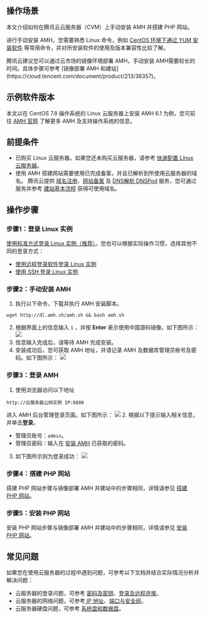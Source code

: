 ## 操作场景
本文介绍如何在腾讯云云服务器（CVM）上手动安装 AMH 并搭建 PHP 网站。

进行手动安装 AMH，您需要熟悉 Linux 命令，例如  [CentOS 环境下通过 YUM 安装软件](https://cloud.tencent.com/document/product/213/2046) 等常用命令，并对所安装软件的使用及版本兼容性比较了解。


<dx-alert infotype="notice" title="">
腾讯云建议您可以通过云市场的镜像环境部署 AMH，手动安装 AMH需要较长的时间。具体步骤可参考 [镜像部署 AMH 和建站](https://cloud.tencent.com/document/product/213/38357)。
</dx-alert>



## 示例软件版本
本文以在 CentOS 7.8 操作系统的 Linux 云服务器上安装 AMH 6.1 为例，您可前往 [AMH 官网](https://amh.sh/index.htm?amh) 了解更多 AMH 及支持操作系统的信息。


## 前提条件
- 已购买 Linux 云服务器。如果您还未购买云服务器，请参考 [快速配置 Linux 云服务器](https://cloud.tencent.com/document/product/213/2936)。
- 使用 AMH 搭建网站需要使用已完成备案，并且已解析到所使用云服务器的域名。
腾讯云提供 [域名注册](https://dnspod.cloud.tencent.com/)、[网站备案](https://cloud.tencent.com/product/ba) 及 [DNS解析 DNSPod](https://cloud.tencent.com/product/cns) 服务，您可通过服务并参考 [建站基本流程](https://cloud.tencent.com/document/product/242/8584) 获得可使用域名。


## 操作步骤
### 步骤1：登录 Linux 实例
[使用标准方式登录 Linux 实例（推荐）](https://cloud.tencent.com/document/product/213/5436)。您也可以根据实际操作习惯，选择其他不同的登录方式：
- [使用远程登录软件登录 Linux 实例](https://cloud.tencent.com/document/product/213/35699)
- [使用 SSH 登录 Linux 实例](https://cloud.tencent.com/document/product/213/35700)

### 步骤2：手动安装 AMH
1. 执行以下命令，下载并执行 AMH 安装脚本。
```
wget http://dl.amh.sh/amh.sh && bash amh.sh
```
2. 根据界面上的信息输入 `1` ，并按 **Enter** 表示使用中国源码镜像。如下图所示：
![](https://main.qcloudimg.com/raw/5dadf2033f744ff2bad0f956ab5e80a3.png)
3. 信息输入完成后，请等待 AMH 完成安装。
4. [](id:info)安装成功后，您可获取 AMH 地址，并请记录 AMH 及数据库管理员帐号及密码。如下图所示：
![](https://main.qcloudimg.com/raw/9fb2201f06059626f0896ed128da0ff7.png)



### 步骤3：登录 AMH
1. 使用浏览器访问以下地址
```
http://云服务器公网实例 IP:8888
```
进入 AMH 后台管理登录页面。如下图所示：
![](https://main.qcloudimg.com/raw/0b5891b2a121b005b159c5ed811e1d81.png)
2. 根据以下提示输入相关信息，并单击**登录**。
 - 管理员账号：`admin`。
 - 管理员密码：输入在 [安装 AMH](#info) 已获取的密码。
3. 如下图所示则为登录成功：
![](https://main.qcloudimg.com/raw/58990c7ec06e4b55c4693db87c0870fd.png)

### 步骤4：搭建 PHP 网站
搭建 PHP 网站步骤与镜像部署 AMH 并建站中的步骤相同，详情请参见 [搭建 PHP 网站](https://cloud.tencent.com/document/product/213/38357#.E6.AD.A5.E9.AA.A42.EF.BC.9A.E6.90.AD.E5.BB.BA-php-.E7.BD.91.E7.AB.99)。


### 步骤5：安装 PHP 网站
安装 PHP 网站步骤与镜像部署 AMH 并建站中的步骤相同，详情请参见 [安装 PHP 网站](https://cloud.tencent.com/document/product/213/38357#.E6.AD.A5.E9.AA.A43.EF.BC.9A.E5.AE.89.E8.A3.85-php-.E7.BD.91.E7.AB.99)。

## 常见问题
如果您在使用云服务器的过程中遇到问题，可参考以下文档并结合实际情况分析并解决问题：
- 云服务器的登录问题，可参考 [密码及密钥](https://cloud.tencent.com/document/product/213/18120)、[登录及远程连接](https://cloud.tencent.com/document/product/213/17278)。
- 云服务器的网络问题，可参考[ IP 地址](https://cloud.tencent.com/document/product/213/17285)、[端口与安全组](https://cloud.tencent.com/document/product/213/2502)。
- 云服务器硬盘问题，可参考 [系统盘和数据盘](https://cloud.tencent.com/document/product/213/17351)。


